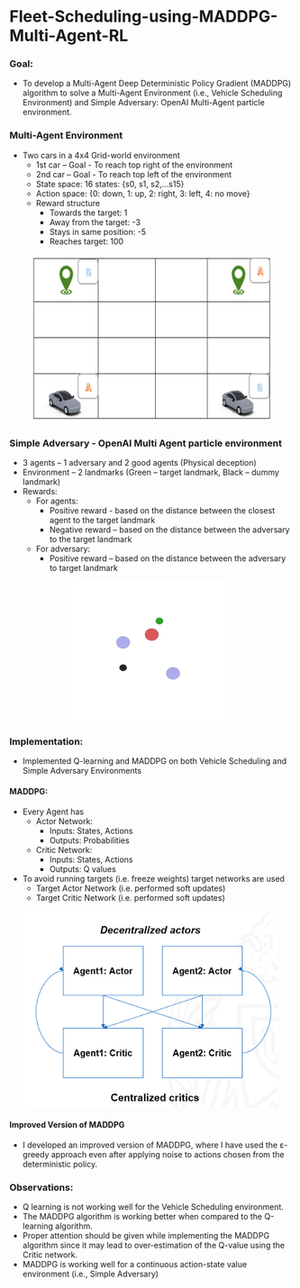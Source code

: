 # Fleet-Scheduling-using-MADDPG-Multi-Agent-RL

<h3>Goal:</h3>

* To develop a Multi-Agent Deep Deterministic Policy Gradient (MADDPG) algorithm to solve a Multi-Agent Environment (i.e., Vehicle Scheduling Environment) and Simple Adversary: OpenAI Multi-Agent particle environment.

<h3>Multi-Agent Environment</h3>

* Two cars in a 4x4 Grid-world environment
  * 1st car – Goal - To reach top right of the environment
  * 2nd car – Goal - To reach top left of the environment
  * State space: 16 states: {s0, s1, s2,...s15}
  * Action space: {0: down, 1: up, 2: right, 3: left, 4: no move}
  * Reward structure
    - Towards the target: 1
    - Away from the target: -3
    - Stays in same position: -5
    - Reaches target: 100
    
<div align="center">
<img src = 'https://github.com/nkrgit/Fleet-Scheduling-using-MADDPG-Multi-Agent-RL/blob/main/Fleet_Env.png' width="430" height="300">
</div>

<h3>Simple Adversary - OpenAI Multi Agent particle environment</h3>

* 3 agents – 1 adversary and 2 good agents (Physical deception)
* Environment – 2 landmarks (Green – target landmark, Black – dummy landmark)
* Rewards:
  * For agents:
    * Positive reward - based on the distance between the closest agent to the target landmark
    * Negative reward – based on the distance between the adversary to the target landmark
  * For adversary:
    * Positive reward – based on the distance between the adversary to target landmark

<div align="center">
<img src = 'https://github.com/nkrgit/Fleet-Scheduling-using-MADDPG-Multi-Agent-RL/blob/main/mpe_simple_adversary.gif' width="280" height="250">
</div>
<h3>Implementation:</h3>

* Implemented Q-learning and MADDPG on both Vehicle Scheduling and Simple Adversary Environments

<h4>MADDPG:</h4>

* Every Agent has 
    * Actor Network:
      * Inputs: States, Actions
      * Outputs: Probabilities
    * Critic Network:
      * Inputs: States, Actions
      * Outputs: Q values
* To avoid running targets (i.e. freeze weights) target networks are used
  * Target Actor Network (i.e. performed soft updates)
  * Target Critic Network (i.e. performed soft updates)
<div align="center">

<img src='https://github.com/nkrgit/Fleet-Scheduling-using-MADDPG-Multi-Agent-RL/blob/main/MADDPG_Arc.png' width="450" height="350">

</div>  


<h4>Improved Version of MADDPG</h4>

* I developed an improved version of MADDPG, where I have used the ε-greedy approach even after applying noise to actions chosen from the deterministic policy.

<h3>Observations:</h3>

* Q learning is not working well for the Vehicle Scheduling environment.
* The MADDPG algorithm is working better when compared to the Q-learning algorithm.
* Proper attention should be given while implementing the MADDPG algorithm since it may lead to over-estimation of the Q-value using the Critic network.
* MADDPG is working well for a continuous action-state value environment (i.e., Simple Adversary)
